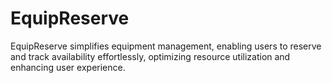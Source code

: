 # EquipReserve
EquipReserve simplifies equipment management, enabling users to reserve and track availability effortlessly, optimizing resource utilization and enhancing user experience.
